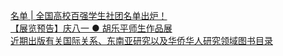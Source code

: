   
[名单 | 全国高校百强学生社团名单出炉！](http://www.dianyue.me/archives/304/dvyivrshuejgw9pl/)  
[【展览预告】庆八一 ● 胡乐平师生作品展](http://www.dianyue.me/archives/647/8thu334yaka6ctvg/)  
[近期出版有关国际关系、东南亚研究以及华侨华人研究领域图书目录](http://www.dianyue.me/archives/155/9uanli3vtzerrtj9/)